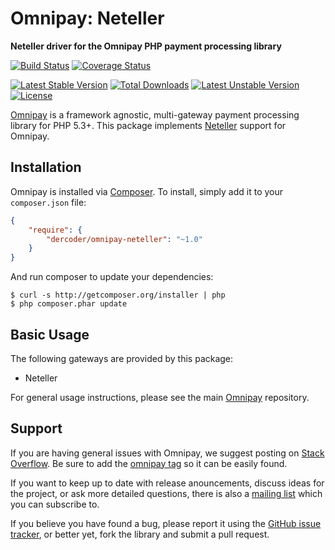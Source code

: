 # Omnipay: Neteller

**Neteller driver for the Omnipay PHP payment processing library**

[![Build Status](https://travis-ci.org/dercoder/omnipay-neteller.png?branch=master)](https://travis-ci.org/dercoder/omnipay-neteller)
[![Coverage Status](https://coveralls.io/repos/dercoder/omnipay-neteller/badge.svg?branch=master&service=github)](https://coveralls.io/github/dercoder/omnipay-neteller?branch=master)

[![Latest Stable Version](https://poser.pugx.org/dercoder/omnipay-neteller/v/stable.png)](https://packagist.org/packages/dercoder/omnipay-neteller)
[![Total Downloads](https://poser.pugx.org/dercoder/omnipay-neteller/downloads.png)](https://packagist.org/packages/dercoder/omnipay-neteller)
[![Latest Unstable Version](https://poser.pugx.org/dercoder/omnipay-neteller/v/unstable.png)](https://packagist.org/packages/dercoder/omnipay-neteller)
[![License](https://poser.pugx.org/dercoder/omnipay-neteller/license.png)](https://packagist.org/packages/dercoder/omnipay-neteller)

[Omnipay](https://github.com/omnipay/omnipay) is a framework agnostic, multi-gateway payment
processing library for PHP 5.3+. This package implements [Neteller](http://www.neteller.com) support for Omnipay.

## Installation

Omnipay is installed via [Composer](http://getcomposer.org/). To install, simply add it
to your `composer.json` file:

```json
{
    "require": {
        "dercoder/omnipay-neteller": "~1.0"
    }
}
```

And run composer to update your dependencies:

    $ curl -s http://getcomposer.org/installer | php
    $ php composer.phar update

## Basic Usage

The following gateways are provided by this package:

* Neteller

For general usage instructions, please see the main [Omnipay](https://github.com/omnipay/omnipay)
repository.

## Support

If you are having general issues with Omnipay, we suggest posting on
[Stack Overflow](http://stackoverflow.com/). Be sure to add the
[omnipay tag](http://stackoverflow.com/questions/tagged/omnipay) so it can be easily found.

If you want to keep up to date with release anouncements, discuss ideas for the project,
or ask more detailed questions, there is also a [mailing list](https://groups.google.com/forum/#!forum/omnipay) which
you can subscribe to.

If you believe you have found a bug, please report it using the [GitHub issue tracker](https://github.com/dercoder/omnipay-neteller/issues),
or better yet, fork the library and submit a pull request.